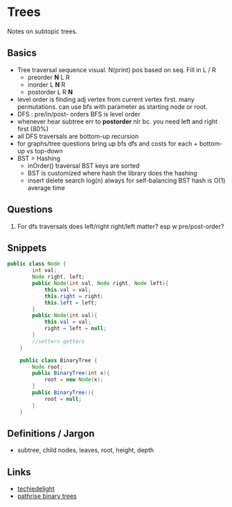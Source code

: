 # Trees
Notes on subtopic trees.

## Basics
- Tree traversal sequence visual. N(print) pos based on seq. Fill in L / R
  + preorder  **N** L R
  + inorder   L **N** R
  + postorder L R **N**
- level order is finding adj vertex from current vertex first. many permutations. can use bfs with parameter as starting node or root.
- DFS : pre/in/post- orders BFS is level order
- whenever hear subtree err to **postorder** nlr bc. you need left and right first (80%)
- all DFS traversals are bottom-up recursion
- for graphs/tree questions bring up bfs dfs and costs for each + bottom-up vs top-down
- BST > Hashing
  + inOrder() traversal BST keys are sorted
  + BST is customized where hash the library does the hashing
  + insert delete search log(n) always for self-balancing BST hash is O(1) average time

## Questions
1. For dfs traversals does left/right right/left matter? esp w pre/post-order?

## Snippets
```java
public class Node {
        int val;
        Node right, left;
        public Node(int val, Node right, Node left){
            this.val = val;
            this.right = right;
            this.left = left;
        }
        public Node(int val){
            this.val = val;
            right = left = null;
        }
        //setters getters
    }

    public class BinaryTree {
        Node root;
        public BinaryTree(int x){
            root = new Node(x);
        }
        public BinaryTree(){
            root = null;
        }
    }
```
## Definitions / Jargon
- subtree, child nodes, leaves, root, height, depth

## Links
- [techiedelight](https://www.techiedelight.com/preorder-tree-traversal-iterative-recursive/)
- [pathrise binary trees](https://fellows.pathrise.com/knowledge/workshops/binary-trees-technical-workshop)
